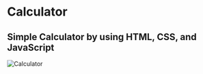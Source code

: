 # Calculator
## Simple Calculator by using HTML, CSS, and JavaScript
![Calculator](./Calculator/Calculator.PNG)
